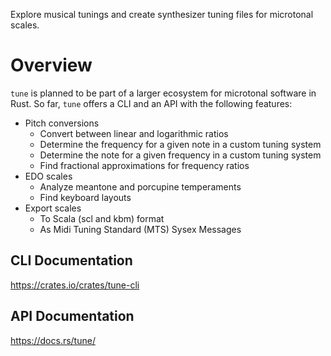Explore musical tunings and create synthesizer tuning files for microtonal scales.

# Overview

`tune` is planned to be part of a larger ecosystem for microtonal software in Rust.
So far, `tune` offers a CLI and an API with the following features:

- Pitch conversions
  - Convert between linear and logarithmic ratios
  - Determine the frequency for a given note in a custom tuning system
  - Determine the note for a given frequency in a custom tuning system
  - Find fractional approximations for frequency ratios
- EDO scales
  - Analyze meantone and porcupine temperaments
  - Find keyboard layouts
- Export scales
  - To Scala (scl and kbm) format
  - As Midi Tuning Standard (MTS) Sysex Messages

## CLI Documentation

https://crates.io/crates/tune-cli

## API Documentation

https://docs.rs/tune/
